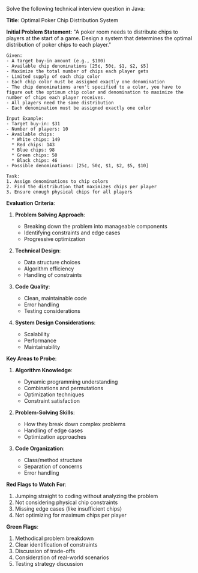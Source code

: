 Solve the following technical interview question in Java:

**Title**: Optimal Poker Chip Distribution System

**Initial Problem Statement**:
"A poker room needs to distribute chips to players 
at the start of a game. Design a system that determines 
the optimal distribution of poker chips to each player."

```
Given:
- A target buy-in amount (e.g., $100)
- Available chip denominations [25¢, 50¢, $1, $2, $5]
- Maximize the total number of chips each player gets
- Limited supply of each chip color
- Each chip color must be assigned exactly one denomination
- The chip denominations aren't specified to a color, you have to figure out the optimum chip color and denomination to maximize the number of chips each player receives.
- All players need the same distribution
- Each denomination must be assigned exactly one color

Input Example:
- Target buy-in: $31
- Number of players: 10
- Available chips:
  * White chips: 149
  * Red chips: 143
  * Blue chips: 98
  * Green chips: 50
  * Black chips: 46
- Possible denominations: [25¢, 50¢, $1, $2, $5, $10]

Task: 
1. Assign denominations to chip colors
2. Find the distribution that maximizes chips per player
3. Ensure enough physical chips for all players
```


**Evaluation Criteria**:

1. **Problem Solving Approach**:
    - Breaking down the problem into manageable components
    - Identifying constraints and edge cases
    - Progressive optimization

2. **Technical Design**:
    - Data structure choices
    - Algorithm efficiency
    - Handling of constraints

3. **Code Quality**:
    - Clean, maintainable code
    - Error handling
    - Testing considerations

4. **System Design Considerations**:
    - Scalability
    - Performance
    - Maintainability

**Key Areas to Probe**:

1. **Algorithm Knowledge**:
    - Dynamic programming understanding
    - Combinations and permutations
    - Optimization techniques
    - Constraint satisfaction

2. **Problem-Solving Skills**:
    - How they break down complex problems
    - Handling of edge cases
    - Optimization approaches

3. **Code Organization**:
    - Class/method structure
    - Separation of concerns
    - Error handling

**Red Flags to Watch For**:
1. Jumping straight to coding without analyzing the problem
2. Not considering physical chip constraints
3. Missing edge cases (like insufficient chips)
4. Not optimizing for maximum chips per player

**Green Flags**:
1. Methodical problem breakdown
2. Clear identification of constraints
3. Discussion of trade-offs
4. Consideration of real-world scenarios
5. Testing strategy discussion

